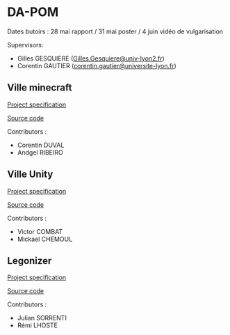 # DA-POM

Dates butoirs : 28 mai rapport / 31 mai poster / 4 juin vidéo de vulgarisation

Supervisors:
- Gilles GESQUIERE (Gilles.Gesquiere@univ-lyon2.fr)
- Corentin GAUTIER (corentin.gautier@universite-lyon.fr)

## Ville minecraft
[Project specification](https://github.com/VCityTeam/DA-POM/blob/main/cdc_45_duval_11607235_ribeiro_11914838.pdf)

[Source code](https://github.com/VCityTeam/DA-POM-VilleMinecraft)

Contributors : 
 - Corentin DUVAL
 - Andgel RIBEIRO
## Ville Unity
[Project specification](https://github.com/VCityTeam/DA-POM/blob/main/cdc_43_CHEMOUL_11500326_COMBAT_11608446.pdf)

[Source code](https://github.com/VCityTeam/DA-POM-VilleUnity)

Contributors :
- Victor COMBAT
- Mickael CHEMOUL
## Legonizer
[Project specification](https://github.com/VCityTeam/DA-POM/blob/main/Cahier_des_charges_Legonizer.pdf)

[Source code](https://github.com/VCityTeam/DA-POM-Legonizer)

Contributors :
- Julian SORRENTI
- Rémi LHOSTE
